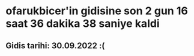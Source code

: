 # ofarukbicer'in gidisine son 2 gun 16 saat 36 dakika 38 saniye kaldi

## Gidis tarihi: 30.09.2022 :(